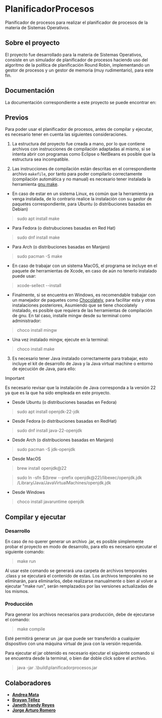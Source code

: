 # PlanificadorProcesos
Planificador de procesos para realizar el planificador de procesos de la materia de Sistemas Operativos.

## Sobre el proyecto
El proyecto fue desarrollado para la materia de Sistemas Operativos, consiste en un simulador de planificador de procesos haciendo uso del algoritmo de la política de planificación Round Robin, implementando un gestor de procesos y un gestor de memoria (muy rudimentario), para este fin.

## Documentación
La documentación correspondiente a este proyecto se puede encontrar en:

## Previos
Para poder usar el planificador de procesos, antes de compilar y ejecutar, es necesario tener en cuenta las siguientes consideraciones.

1. La estructura del proyecto fue creada a mano, por lo que contiene archivos con instrucciones de compilación adaptadas al mismo, si se intenta abrir con programas como Eclipse o NetBeans es posible que la estructura sea incompatible.

2. Las instrucciones de compilación están descritas en el correspondiente archivo `makefile`, por tanto para poder compilarlo correctamente (compilación automática y no manual) es necesario tener instalada la herramienta [gnu make](https://www.gnu.org/software/make/manual/make.html).
- En caso de estar en un sistema Linux, es común que la herramienta ya venga instalada, de lo contrario realice la instalación con su gestor de paquetes correspondiente, para Ubuntu (o distribuciones basadas en Debian)
> sudo apt install make

- Para Fedora (o distrubuciones basadas en Red Hat)
> sudo dnf install make

- Para Arch (o distribuciones basadas en Manjaro)
> sudo pacman -S make

- En caso de trabajar con un sistema MacOS, el programa se incluye en el paquete de herramientas de Xcode, en caso de aún no tenerlo instalado puede usar:
> xcode-sellect --install

- Finalmente, si se encuentra en Windows, es recomendable trabajar con un manejador de paquetes como [Chocolately](https://chocolatey.org/), para facilitar esta y otras instalaciones posteriores, Asumiendo que se tiene chocolately instalado, es posible que requiera de las herramientas de compilación de gnu. En tal caso, installe mingw desde su terminal  como administrador:
> choco install mingw
- Una vez instalado mingw, ejecute en la terminal:
> choco install make

3. Es necesario tener Java instalado correctamente para trabajar, esto incluye el kit de desarrollo de Java y la Java virtual machine o entorno de ejecución de Java, para ello:

> [!Important]
> Es necesario revisar que la instalación de Java corresponda a la versión 22 ya que es la que ha sido empleada en este proyecto.

- Desde Ubuntu (o distribuciones basadas en Fedora)
> sudo apt install openjdk-22-jdk

- Desde Fedora (o distribuciones basadas en RedHat)
> sudo dnf install java-22-openjdk

- Desde Arch (o distribuciones basadas en Manjaro)
> sudo pacman -S jdk-openjdk

- Desde MacOS
> brew install openjdk@22

> sudo ln -sfn $(brew --prefix openjdk@22)/libexec/openjdk.jdk /Library/Java/JavaVirtualMachines/openjdk.jdk

- Desde Windows
> choco install javaruntime openjdk

## Compilar y ejecutar
### Desarrollo
En caso de no querer generar un archivo .jar, es posible simplemente probar el proyecto en modo de desarrollo, para ello es necesario ejecutar el siguiente comando:
> make run

Al usar este comando se generará una carpeta de archivos temporales .class y se ejecutará el contenido de estas. Los archivos temporales no se eliminarán, para eliminarlos, debe realizarse manualmente o bien al volver a ejecutar "make run", serán remplazados por las versiones actualizadas de los mismos.

### Producción
Para generar los archivos necesarios para producción, debe de ejecutarse el comando:
> make compile

Esté permitirá generar un .jar que puede ser transferido a cualquier dispositivo con una máquina virtual de java con la versión requerida.

Para ejecutar el jar obtenido es necesario ejecutar el siguiente comando si se encuentra desde la terminal, o bien dar doble click sobre el archivo.
> java -jar .\build\planificadorprocesos.jar

## Colaboradores
- **[Andrea Mata](https://github.com/AndreaMataRam)**
- **[Brayan Téllez](https://github.com/BrayanTCc83)**
- **[Janeth Irandy Reyes](https://github.com/IrandyR)**
- **[Jorge Arturo Romero](https://github.com/JoarTactic)**